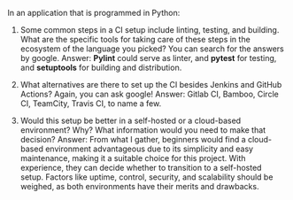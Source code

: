In an application that is programmed in Python:

1. Some common steps in a CI setup include linting, testing, and building. What are the specific tools for taking care of these steps in the ecosystem of the language you picked? You can search for the answers by google.
Answer: **Pylint** could serve as linter, and **pytest** for testing, and **setuptools** for building and distribution.

2. What alternatives are there to set up the CI besides Jenkins and GitHub Actions? Again, you can ask google!
Answer: Gitlab CI, Bamboo, Circle CI, TeamCity, Travis CI, to name a few.

3. Would this setup be better in a self-hosted or a cloud-based environment? Why? What information would you need to make that decision?
Answer: From what I gather, beginners would find a cloud-based environment advantageous due to its simplicity and easy maintenance, making it a suitable choice for this project. With experience, they can decide whether to transition to a self-hosted setup. Factors like uptime, control, security, and scalability should be weighed, as both environments have their merits and drawbacks.

